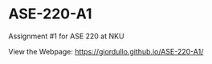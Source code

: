 # ASE-220-A1
Assignment #1 for ASE 220 at NKU 

View the Webpage:
https://giordullo.github.io/ASE-220-A1/
